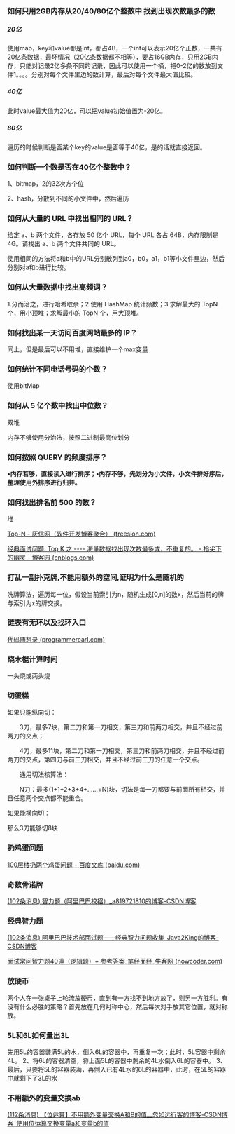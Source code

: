 ### 如何只用2GB内存从20/40/80亿个整数中 找到出现次数最多的数

##### 20亿

使用map，key和value都是int，都占4B，一个int可以表示20亿个正数，一共有20亿条数据，最坏情况（20亿条数据都不相等），要占16GB内存，只用2GB内存，只能对记录2亿多条不同的记录，因此可以使用一个桶，把0-2亿的数放到文件1。。。。分别对每个文件里边的数计算，最后对每个文件最大值比较。

##### 40亿

此时value最大值为20亿，可以把value初始值置为-20亿。

##### 80亿

遍历的时候判断是否某个key的value是否等于40亿，是的话就直接返回。



### 如何判断一个数是否在40亿个整数中？

1、bitmap，2的32次方个位

2、hash，分散到不同的小文件中，然后遍历



### 如何从大量的 URL 中找出相同的 URL？

给定 a、b 两个文件，各存放 50 亿个 URL，每个 URL 各占 64B，内存限制是 4G。请找出 a、b 两个文件共同的 URL。

使用相同的方法将a和b中的URL分别散列到a0，b0，a1，b1等小文件里边，然后分别对a和b进行比较。



### 如何从大量数据中找出高频词？

1.分而治之，进行哈希取余；2.使用 HashMap 统计频数；3.求解最大的 TopN 个，用小顶堆；求解最小的 TopN 个，用大顶堆。



### 如何找出某一天访问百度网站最多的 IP？

同上，但是最后可以不用堆，直接维护一个max变量



### 如何统计不同电话号码的个数？

使用bitMap



### 如何从 5 亿个数中找出中位数？

双堆

内存不够使用分治法，按照二进制最高位划分

### 如何按照 QUERY 的频度排序？

**•内存若够，直接读入进行排序；•内存不够，先划分为小文件，小文件排好序后，整理使用外排序进行归并。**



### 如何找出排名前 500 的数？

堆



[Top-N - 灰信网（软件开发博客聚合） (freesion.com)](https://www.freesion.com/article/2392603667/)





[经典面试问题: Top K 之 ---- 海量数据找出现次数最多或，不重复的。 - 指尖下的幽灵 - 博客园 (cnblogs.com)](https://www.cnblogs.com/linguanh/p/8532641.html?ivk_sa=1024320u)



### 打乱一副扑克牌,不能用额外的空间,证明为什么是随机的

洗牌算法，遍历每一位，假设当前索引为n，随机生成[0,n]的数x，然后当前的牌与索引为x的牌交换。



### 链表有无环以及找环入口

[代码随想录 (programmercarl.com)](https://www.programmercarl.com/0142.环形链表II.html#思路)



### 烧木棍计算时间

一头烧或两头烧



### 切蛋糕

如果只能纵向切：

　　3刀，最多7块，第二刀和第一刀相交，第三刀和前两刀相交，并且不经过前两刀的交点；

　　4刀，最多11块，第二刀和第一刀相交，第三刀和前两刀相交，并且不经过前两刀的交点，第四刀与前三刀相交，并且不经过前三刀的任意一个交点。

　　通用切法核算法：

　　N刀：最多(1+1+2+3+4+......+N)块，切法是每一刀都要与前面所有相交，并且任意两个交点都不能重合。

 如果能横向切：

那么3刀能够切8块



### 扔鸡蛋问题

[100层楼扔两个鸡蛋问题 - 百度文库 (baidu.com)](https://wenku.baidu.com/view/85038140f6335a8102d276a20029bd64783e6203.html)



### 奇数骨诺牌

[(102条消息) 智力题（阿里巴巴校招）_a819721810的博客-CSDN博客](https://blog.csdn.net/a819721810/article/details/46811479)



### 经典智力题

[(102条消息) 阿里巴巴技术部面试题——经典智力问题收集_Java2King的博客-CSDN博客](https://blog.csdn.net/Java2King/article/details/5906733)

[面试常问智力题40道（逻辑题）+ 参考答案_笔经面经_牛客网 (nowcoder.com)](https://www.nowcoder.com/discuss/526897?channel=-1&source_id=profile_follow_post_nctrack)



### 放硬币

两个人在一张桌子上轮流放硬币，直到有一方找不到地方放了，则另一方胜利。有没有什么必胜的策略？首先放在几何对称中心，然后每次对手放其它位置，就对称放。



### 5L和6L如何量出3L

先用5L的容器装满5L的水，倒入6L的容器中，再重复一次；此时，5L容器中剩余4L。 2、将6L的容器清空，将上面5L的容器中剩余的4L水倒入6L的容器中。 3、最后，只要将5L的容器装满，再倒入已有4L水的6L的容器中，此时，在5L的容器中就剩下了3L的水



### 不用额外的变量交换ab

[(112条消息) 【位运算】不用额外变量交换A和B的值__忽如远行客的博客-CSDN博客_使用位运算交换变量a和变量b的值](https://blog.csdn.net/gulaixiangjuejue/article/details/86351498)
